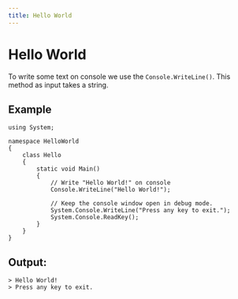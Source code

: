 ```yaml
---
title: Hello World
---
```


# Hello World

To write some text on console we use the `Console.WriteLine()`. This method as input takes a string.

## Example
```
using System;

namespace HelloWorld
{
    class Hello
    {
        static void Main()
        {
            // Write "Hello World!" on console
            Console.WriteLine("Hello World!");

            // Keep the console window open in debug mode.
            System.Console.WriteLine("Press any key to exit.");
            System.Console.ReadKey();
        }
    }
}

```

## Output:
```
> Hello World!
> Press any key to exit.
```
